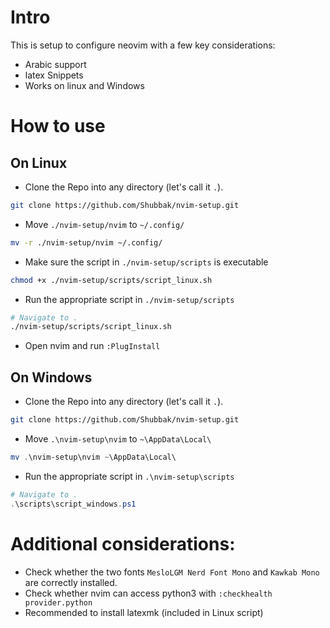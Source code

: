 # Intro
This is setup to configure neovim with a few key considerations:
+ Arabic support
+ latex Snippets
+ Works on linux and Windows

# How to use
## On Linux
+ Clone the Repo into any directory (let's call it `.`).
```bash
git clone https://github.com/Shubbak/nvim-setup.git
```
+ Move `./nvim-setup/nvim` to `~/.config/` 
```bash
mv -r ./nvim-setup/nvim ~/.config/
```
+ Make sure the script in `./nvim-setup/scripts` is executable
```bash
chmod +x ./nvim-setup/scripts/script_linux.sh
```
+ Run the appropriate script in `./nvim-setup/scripts`
```bash
# Navigate to .
./nvim-setup/scripts/script_linux.sh
``` 
+ Open nvim and run `:PlugInstall`

## On Windows
+ Clone the Repo into any directory (let's call it `.`).
```bash
git clone https://github.com/Shubbak/nvim-setup.git
```
+ Move `.\nvim-setup\nvim` to `~\AppData\Local\`
```Powershell
mv .\nvim-setup\nvim ~\AppData\Local\
```
+ Run the appropriate script in `.\nvim-setup\scripts`
```Powershell
# Navigate to .
.\scripts\script_windows.ps1
```


# Additional considerations:
+ Check whether the two fonts `MesloLGM Nerd Font Mono` and `Kawkab Mono` are correctly installed.
+ Check whether nvim can access python3 with `:checkhealth provider.python`
+ Recommended to install latexmk (included in Linux script)


